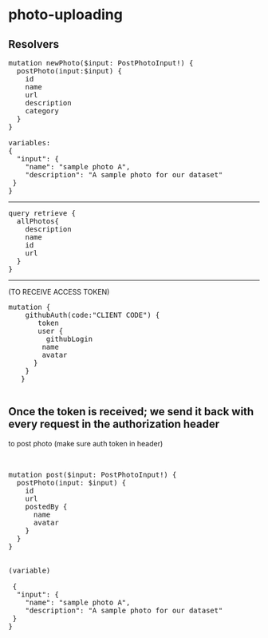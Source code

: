 # photo-uploading

## Resolvers

<pre>
mutation newPhoto($input: PostPhotoInput!) {
  postPhoto(input:$input) {
    id
    name
    url
    description
    category
  }
}

variables:
{
  "input": {
    "name": "sample photo A",
    "description": "A sample photo for our dataset"
 }
}
</pre>

---

<pre>
query retrieve {
  allPhotos{
    description
    name
    id
    url
  }
}
</pre>

---

(TO RECEIVE ACCESS TOKEN)

<pre>
mutation {
    githubAuth(code:"CLIENT CODE") {
       token
       user {
         githubLogin
        name
        avatar
      }
    }
   }
   </pre>

## Once the token is received; we send it back with every request in the authorization header

to post photo (make sure auth token in header)

<pre>


mutation post($input: PostPhotoInput!) {
  postPhoto(input: $input) {
    id
    url
    postedBy {
      name
      avatar
    }
  }
}


(variable)

 {
  "input": {
    "name": "sample photo A",
    "description": "A sample photo for our dataset"
 }
}
</pre>
